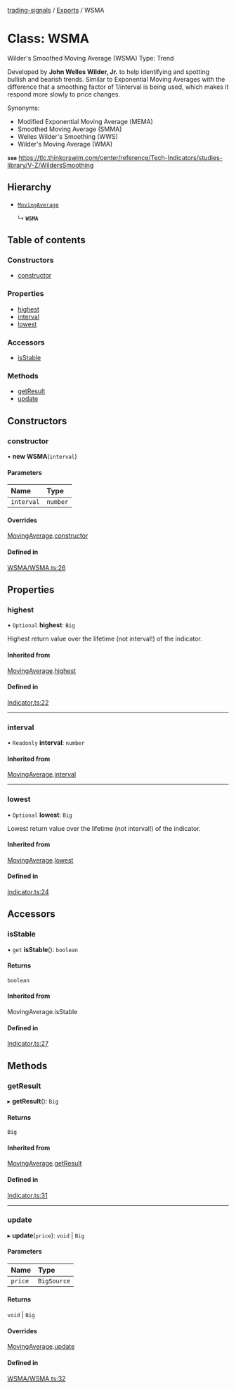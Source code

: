 [trading-signals](../README.md) / [Exports](../modules.md) / WSMA

# Class: WSMA

Wilder's Smoothed Moving Average (WSMA) Type: Trend

Developed by **John Welles Wilder, Jr.** to help identifying and spotting bullish and bearish trends. Similar to Exponential Moving Averages with the difference that a smoothing factor of 1/interval is being used, which makes it respond more slowly to price changes.

Synonyms:

- Modified Exponential Moving Average (MEMA)
- Smoothed Moving Average (SMMA)
- Welles Wilder's Smoothing (WWS)
- Wilder's Moving Average (WMA)

**`see`** https://tlc.thinkorswim.com/center/reference/Tech-Indicators/studies-library/V-Z/WildersSmoothing

## Hierarchy

- [`MovingAverage`](MovingAverage.md)

  ↳ **`WSMA`**

## Table of contents

### Constructors

- [constructor](WSMA.md#constructor)

### Properties

- [highest](WSMA.md#highest)
- [interval](WSMA.md#interval)
- [lowest](WSMA.md#lowest)

### Accessors

- [isStable](WSMA.md#isstable)

### Methods

- [getResult](WSMA.md#getresult)
- [update](WSMA.md#update)

## Constructors

### constructor

• **new WSMA**(`interval`)

#### Parameters

| Name       | Type     |
| :--------- | :------- |
| `interval` | `number` |

#### Overrides

[MovingAverage](MovingAverage.md).[constructor](MovingAverage.md#constructor)

#### Defined in

[WSMA/WSMA.ts:26](https://github.com/bennycode/trading-signals/blob/95cb489/src/WSMA/WSMA.ts#L26)

## Properties

### highest

• `Optional` **highest**: `Big`

Highest return value over the lifetime (not interval!) of the indicator.

#### Inherited from

[MovingAverage](MovingAverage.md).[highest](MovingAverage.md#highest)

#### Defined in

[Indicator.ts:22](https://github.com/bennycode/trading-signals/blob/95cb489/src/Indicator.ts#L22)

---

### interval

• `Readonly` **interval**: `number`

#### Inherited from

[MovingAverage](MovingAverage.md).[interval](MovingAverage.md#interval)

---

### lowest

• `Optional` **lowest**: `Big`

Lowest return value over the lifetime (not interval!) of the indicator.

#### Inherited from

[MovingAverage](MovingAverage.md).[lowest](MovingAverage.md#lowest)

#### Defined in

[Indicator.ts:24](https://github.com/bennycode/trading-signals/blob/95cb489/src/Indicator.ts#L24)

## Accessors

### isStable

• `get` **isStable**(): `boolean`

#### Returns

`boolean`

#### Inherited from

MovingAverage.isStable

#### Defined in

[Indicator.ts:27](https://github.com/bennycode/trading-signals/blob/95cb489/src/Indicator.ts#L27)

## Methods

### getResult

▸ **getResult**(): `Big`

#### Returns

`Big`

#### Inherited from

[MovingAverage](MovingAverage.md).[getResult](MovingAverage.md#getresult)

#### Defined in

[Indicator.ts:31](https://github.com/bennycode/trading-signals/blob/95cb489/src/Indicator.ts#L31)

---

### update

▸ **update**(`price`): `void` \| `Big`

#### Parameters

| Name    | Type        |
| :------ | :---------- |
| `price` | `BigSource` |

#### Returns

`void` \| `Big`

#### Overrides

[MovingAverage](MovingAverage.md).[update](MovingAverage.md#update)

#### Defined in

[WSMA/WSMA.ts:32](https://github.com/bennycode/trading-signals/blob/95cb489/src/WSMA/WSMA.ts#L32)
